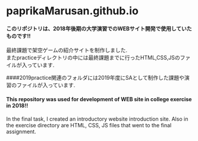 # paprikaMarusan.github.io

#### このリポジトリは、2018年後期の大学演習でのWEBサイト開発で使用していたものです!!<br>
最終課題で架空ゲームの紹介サイトを制作しました.<br>
またpracticeディレクトリの中には最終課題までに行ったHTML,CSS,JSのファイルが入っています.

####2019practice関連のフォルダには2019年度にSAとして制作した課題や演習のファイルが入っています.


#### This repository was used for development of WEB site in college exercise in 2018!!
In the final task, I created an introductory website introduction site.
Also in the exercise directory are HTML, CSS, JS files that went to the final assignment.


